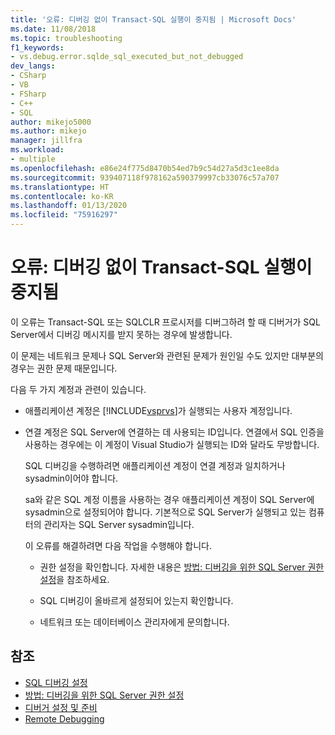 ```yaml
---
title: '오류: 디버깅 없이 Transact-SQL 실행이 중지됨 | Microsoft Docs'
ms.date: 11/08/2018
ms.topic: troubleshooting
f1_keywords:
- vs.debug.error.sqlde_sql_executed_but_not_debugged
dev_langs:
- CSharp
- VB
- FSharp
- C++
- SQL
author: mikejo5000
ms.author: mikejo
manager: jillfra
ms.workload:
- multiple
ms.openlocfilehash: e86e24f775d8470b54ed7b9c54d27a5d3c1ee8da
ms.sourcegitcommit: 939407118f978162a590379997cb33076c57a707
ms.translationtype: HT
ms.contentlocale: ko-KR
ms.lasthandoff: 01/13/2020
ms.locfileid: "75916297"
---
```

# <a name="error-transact-sql-execution-ended-without-debugging"></a>오류: 디버깅 없이 Transact-SQL 실행이 중지됨

이 오류는 Transact-SQL 또는 SQLCLR 프로시저를 디버그하려 할 때 디버거가 SQL Server에서 디버깅 메시지를 받지 못하는 경우에 발생합니다.

이 문제는 네트워크 문제나 SQL Server와 관련된 문제가 원인일 수도 있지만 대부분의 경우는 권한 문제 때문입니다.

다음 두 가지 계정과 관련이 있습니다.

- 애플리케이션 계정은 [!INCLUDE[vsprvs](../code-quality/includes/vsprvs_md.md)]가 실행되는 사용자 계정입니다.

- 연결 계정은 SQL Server에 연결하는 데 사용되는 ID입니다. 연결에서 SQL 인증을 사용하는 경우에는 이 계정이 Visual Studio가 실행되는 ID와 달라도 무방합니다.

  SQL 디버깅을 수행하려면 애플리케이션 계정이 연결 계정과 일치하거나 sysadmin이어야 합니다.

  sa와 같은 SQL 계정 이름을 사용하는 경우 애플리케이션 계정이 SQL Server에 sysadmin으로 설정되어야 합니다. 기본적으로 SQL Server가 실행되고 있는 컴퓨터의 관리자는 SQL Server sysadmin입니다.

  이 오류를 해결하려면 다음 작업을 수행해야 합니다.

  - 권한 설정을 확인합니다. 자세한 내용은 [방법: 디버깅을 위한 SQL Server 권한 설정](https://msdn.microsoft.com/84e088d0-0409-41d4-841b-f5d4b0fda414)을 참조하세요.

  - SQL 디버깅이 올바르게 설정되어 있는지 확인합니다.

  - 네트워크 또는 데이터베이스 관리자에게 문의합니다.

## <a name="see-also"></a>참조

- [SQL 디버깅 설정](/previous-versions/visualstudio/visual-studio-2010/s4sszxst(v=vs.100))
- [방법: 디버깅을 위한 SQL Server 권한 설정](https://msdn.microsoft.com/84e088d0-0409-41d4-841b-f5d4b0fda414)
- [디버거 설정 및 준비](../debugger/debugger-settings-and-preparation.md)
- [Remote Debugging](../debugger/remote-debugging.md)